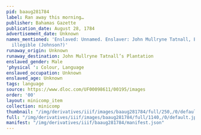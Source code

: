 ```yaml
---
pid: baaug281784
label: Ran away this morning…
publisher: Bahamas Gazette
publication_date: August 28, 1784
advertisement_date: Unknown
names_mentioned: 'Enslaved: Unnamed. Enslaver: John Mullryne Tatnall, Esq. Ad Poster:
  illegible (Johnson?)'
runaway_origin: Unknown
runaway_destination: John Mullryne Tatnall’s Plantation
enslaved_gender: Male
'physical ': Colour, Language
enslaved_occupation: Unknown
enslaved_age: Unknown
tags: language
source: https://www.dloc.com/UF00098611/00195/images
order: '00'
layout: minicomp_item
collection: minicomp
thumbnail: "/img/derivatives/iiif/images/baaug281784/full/250,/0/default.jpg"
full: "/img/derivatives/iiif/images/baaug281784/full/1140,/0/default.jpg"
manifest: "/img/derivatives/iiif/baaug281784/manifest.json"
---
```

